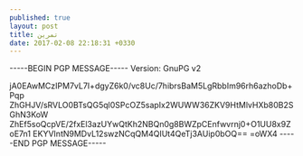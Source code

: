 ```yaml
---
published: true
layout: post
title: تمرین
date: 2017-02-08 22:18:31 +0330
---
```


-----BEGIN PGP MESSAGE-----
Version: GnuPG v2

jA0EAwMCzIPM7vL7I+dgyZ6k0/vc8Uc/7hibrsBaM5LgRbbIm96rh6azhoDb+Pqp
ZhGHJV/sRVLO0BTsQG5ql0SPcOZ5sapIx2WUWW36ZKV9HtMlvHXb80B2SGhN3KoW
ZhEf5soQcpVE/2fxEl3azUYwQtKh2NBQn0g8BWZpCEnfwvrnj0+O1UU8x9ZoE7n1
EKYVIntN9MDvL12swzNCqQM4QIUt4QeTj3AUip0bOQ==
=oWX4
-----END PGP MESSAGE-----
